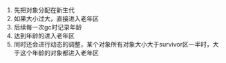 1. 先把对象分配在新生代
2. 如果大小过大，直接进入老年区
3. 后续每一次gc时记录年龄
4. 达到年龄的进入老年区
5. 同时还会进行动态的调整，某个对象所有对象大小大于survivor区一半时，大于这个年龄的对象都进入老年区